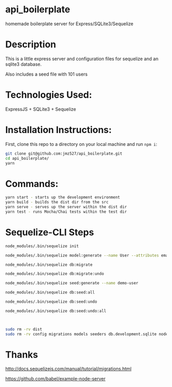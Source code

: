 # api_boilerplate

homemade boilerplate server for Express/SQLite3/Sequelize

# Description

This is a little express server and configuration files for sequelize and an sqlite3 database.

Also includes a seed file with 101 users


# Technologies Used:

ExpressJS + SQLite3 + Sequelize


# Installation Instructions:

First, clone this repo to a directory on your local machine and run `npm i`:

```sh
git clone git@github.com:jmz527/api_boilerplate.git
cd api_boilerplate/
yarn
```

# Commands:


```sh
yarn start - starts up the development environment
yarn build - builds the dist dir from the src
yarn serve - serves up the server within the dist dir
yarn test - runs Mocha/Chai tests within the test dir
```

# Sequelize-CLI Steps

```sh
node_modules/.bin/sequelize init

node_modules/.bin/sequelize model:generate --name User --attributes email:string,first_name:string,last_name:string,username:string,password:string

node_modules/.bin/sequelize db:migrate

node_modules/.bin/sequelize db:migrate:undo

node_modules/.bin/sequelize seed:generate --name demo-user

node_modules/.bin/sequelize db:seed:all

node_modules/.bin/sequelize db:seed:undo

node_modules/.bin/sequelize db:seed:undo:all



sudo rm -rv dist
sudo rm -rv config migrations models seeders db.development.sqlite node_modules
```


# Thanks

http://docs.sequelizejs.com/manual/tutorial/migrations.html

https://github.com/babel/example-node-server
